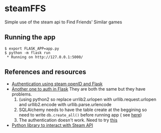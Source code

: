 # steamFFS
Simple use of the steam api to Find Friends' Similar games 

## Running the app
```
$ export FLASK_APP=app.py
$ python -m flask run
 * Running on http://127.0.0.1:5000/
```

## References and resources

* [Authentication using steam openID and Flask](http://flask.pocoo.org/snippets/42/)
* [Another one to auth in Flask](https://github.com/positivenoise/Flask-OpenID-Steam)
  They are both the same but they have problems. 
  1. (using python2 so replace urrlib2.urlopen with urllib.request.urlopen and urllib2.encode with urllib.parse.urlencode
  2. SQLAlchemy needs to have the table create at the beggining so need to write `db.create_all()` before running app ( see [here](https://stackoverflow.com/questions/33784212/operationalerror-sqlite3-operationalerror-no-such-table-user))
  3. The authentication doesn't work. Need to try [this](http://python-social-auth-docs.readthedocs.io/en/latest/index.html)
* [Python library to interact with Steam API](https://github.com/smiley/steamapi)
